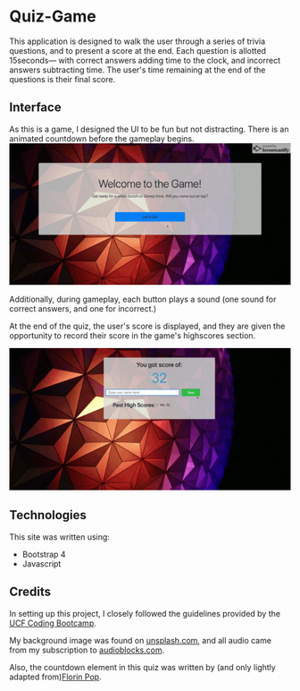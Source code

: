 # Quiz-Game

This application is designed to walk the user through a series of trivia questions, and to present a score at the end. Each question is allotted 15seconds— with correct answers adding time to the clock, and incorrect answers subtracting time. The user's time remaining at the end of the questions is their final score.

## Interface
As this is a game, I designed the UI to be fun but not distracting. There is an animated countdown before the gameplay begins.
![UI with Initial Animation](assets/Document.gif "UI with Initial Animation")

Additionally, during gameplay, each button plays a sound (one sound for correct answers, and one for incorrect.)

At the end of the quiz, the user's score is displayed, and they are given the opportunity to record their score in the game's highscores section.

![Game Final Screen](assets/FinalPage.gif "Final Screen of Game")

## Technologies

This site was written using:
* Bootstrap 4
* Javascript

## Credits

In setting up this project, I closely followed the guidelines provided by the [UCF Coding Bootcamp](https://github.com/UCF-Coding-Boot-Camp/UCF-ORL-FSF-FT-11-2019-U-C).

My background image was found on [unsplash.com](https://unsplash.com/), and all audio came from my subscription to [audioblocks.com](https://www.audioblocks.com/).

Also, the countdown element in this quiz was written by (and only lightly adapted from)[Florin Pop](https://codepen.io/FlorinPop17/pen/LzYNWa).